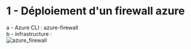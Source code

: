 <h1>1 -  Déploiement d'un firewall azure</h1>

a - Azure CLI : azure-firewall<br/>
b - infrastructure :<br/>
![azure_firewall](https://user-images.githubusercontent.com/5339905/128845356-18709712-ae9d-4031-9f8b-ead3600fbb15.jpg)

